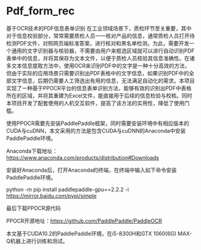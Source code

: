# Pdf_form_rec
基于OCR技术的PDF信息表单识别
在工业领域场景下，质检环节至关重要，其中对于信息校验部分，常常需要质检人员一一核对产品的信息，通常质检人员打开待检测PDF文件，对照网页端标准答案，进行核对和黑名单检测。为此，需要开发一个通用的文字识别器与核验器，不需要由用户来框选区域就可以进行自动识别PDF表单中的信息，并将其保存为文本文件，以便于质检人员核验其信息准确性。在诸多文本信息提取方法中，使用OCR来识别PDF中的文字是一种十分高效的方法，但由于实际的应用场景只需要识别出PDF表格中的文字信息，如果识别PDF中的全部文字信息，后期仍需要人工筛选出有用的信息，无法满足自动化的需求。本项目实现了一种基于PPOCR平台的信息表单识别方法，能够有效的识别出PDF中表格所在的区域，并将其重建为Excel文件，能直接用于后续的信息检验与校核。同时本项目开发了配套使用的人机交互软件，提高了该方法的实用性，降低了使用门槛。

使用PPOCR需要先安装PaddlePaddle框架，同时需要安装环境中有相应版本的CUDA与cuDNN，本文采用的方法是包含CUDA与cuDNN的Anaconda中安装PaddlePaddle环境。

Anaconda下载地址：https://www.anaconda.com/products/distribution#Downloads

安装好Anaconda后，打开Anaconda的终端，在终端中输入如下命令安装PaddlePaddle环境。

python -m pip install paddlepaddle-gpu==2.2.2 -i https://mirror.baidu.com/pypi/simple

最后下载PPOCR源代码

PPOCR开源地址：https://github.com/PaddlePaddle/PaddleOCR

本文基于CUDA10.2的PaddlePaddle环境，在i5-8300H和GTX 1060(6G) MAX-Q机器上进行训练和测试。
